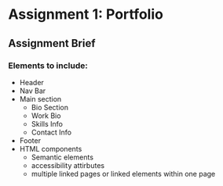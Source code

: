 # Assignment 1: Portfolio 

## Assignment Brief

### Elements to include:
- Header
- Nav Bar
- Main section
    - Bio Section
    - Work Bio
    - Skills Info
    - Contact Info
- Footer
- HTML components
    - Semantic elements
    - accessibility attirbutes
    - multiple linked pages or linked elements within one page
